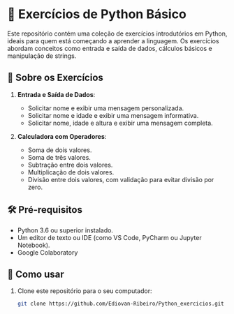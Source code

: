 # 🐍 Exercícios de Python Básico  

Este repositório contém uma coleção de exercícios introdutórios em Python, ideais para quem está começando a aprender a linguagem. Os exercícios abordam conceitos como entrada e saída de dados, cálculos básicos e manipulação de strings.  

## 🚀 Sobre os Exercícios  

1. **Entrada e Saída de Dados**:  
   - Solicitar nome e exibir uma mensagem personalizada.  
   - Solicitar nome e idade e exibir uma mensagem informativa.  
   - Solicitar nome, idade e altura e exibir uma mensagem completa.  

2. **Calculadora com Operadores**:  
   - Soma de dois valores.  
   - Soma de três valores.  
   - Subtração entre dois valores.  
   - Multiplicação de dois valores.  
   - Divisão entre dois valores, com validação para evitar divisão por zero.  

## 🛠️ Pré-requisitos  

- Python 3.6 ou superior instalado.  
- Um editor de texto ou IDE (como VS Code, PyCharm ou Jupyter Notebook).
- Google Colaboratory  

## 📖 Como usar  

1. Clone este repositório para o seu computador:  
   ```bash
   git clone https://github.com/Ediovan-Ribeiro/Python_exercicios.git
